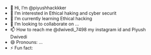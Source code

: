 - 👋 Hi, I’m @piyushhackkker
- 👀 I’m interested in Ethical haking and cyber securit
- 🌱 I’m currently learning Ethical hacking 
- 💞️ I’m looking to collaborate on ...
- 📫 How to reach me @dwivedi_7498 my instagram id and Piyush Dwivedi
- 😄 Pronouns: ...
- ⚡ Fun fact: 

<!---
piyushhackkker/piyushhackkker is a ✨ special ✨ repository because its `README.md` (this file) appears on your GitHub profile.
You can click the Preview link to take a look at your changes.
--->
